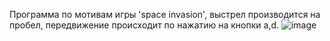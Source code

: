 Программа по мотивам игры 'space invasion', выстрел производится на пробел, передвижение происходит по нажатию на кнопки a,d.
![image](https://github.com/user-attachments/assets/c8a11989-b4f5-4853-a706-dd6cba1109fb)
